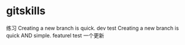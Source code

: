 # gitskills
练习
Creating a new branch is quick.
dev test
Creating a new branch is quick AND simple.
featurel test
一个更新
























